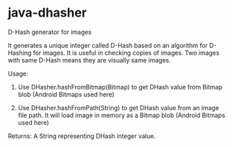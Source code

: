 # java-dhasher

D-Hash generator for images

It generates a unique integer called D-Hash based on an algorithm for D-Hashing for images.
It is useful in checking copies of images. Two images with same D-Hash means they are visually same images.

Usage:
1. Use DHasher.hashFromBitmap(Bitmap) to get DHash value from Bitmap blob (Android Bitmaps used here)

2. Use DHasher.hashFromPath(String) to get DHash value from an image file path. It will load image in memory as a Bitmap blob (Android Bitmaps used here)

Returns:
A String representing DHash integer value.

